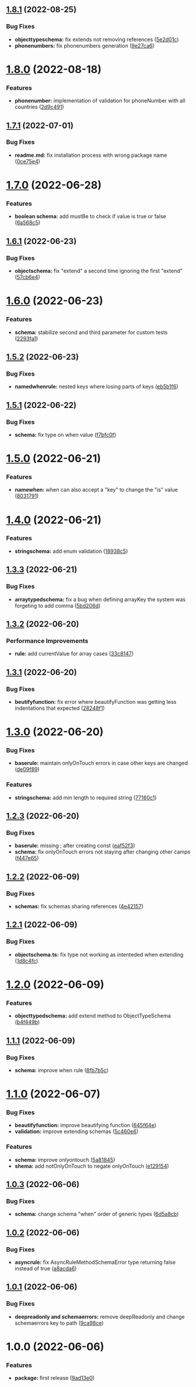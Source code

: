 ## [1.8.1](https://github.com/resourge/schema/compare/v1.8.0...v1.8.1) (2022-08-25)


### Bug Fixes

* **objecttypeschema:** fix extends not removing references ([5e2d01c](https://github.com/resourge/schema/commit/5e2d01c19d946008f7fb46e11c8c18d4bf520a69))
* **phonenumbers:** fix phonenumbers generation ([9e27ca6](https://github.com/resourge/schema/commit/9e27ca63e834b2d859a565b595cdd7f097b042de))

# [1.8.0](https://github.com/resourge/schema/compare/v1.7.1...v1.8.0) (2022-08-18)


### Features

* **phonenumber:** implementation of validation for phoneNumber with all countries ([2d9c491](https://github.com/resourge/schema/commit/2d9c49168b1f149f8fa4e93af1c32eb8b741579c))

## [1.7.1](https://github.com/resourge/schema/compare/v1.7.0...v1.7.1) (2022-07-01)


### Bug Fixes

* **readme.md:** fix installation process with wrong package name ([0ce75e4](https://github.com/resourge/schema/commit/0ce75e41c3c667f4ded81e440d5ccc0472ecd5a3))

# [1.7.0](https://github.com/resourge/schema/compare/v1.6.1...v1.7.0) (2022-06-28)


### Features

* **boolean schema:** add mustBe to check if value is true or false ([6a568c5](https://github.com/resourge/schema/commit/6a568c5b2ee81c4808b3aff6d6303609f1316178))

## [1.6.1](https://github.com/resourge/schema/compare/v1.6.0...v1.6.1) (2022-06-23)


### Bug Fixes

* **objectschema:** fix "extend" a second time ignoring the first "extend" ([57cb6e4](https://github.com/resourge/schema/commit/57cb6e44c61a73f9d044a39052efc272e67dc308))

# [1.6.0](https://github.com/resourge/schema/compare/v1.5.2...v1.6.0) (2022-06-23)


### Features

* **schema:** stabilize second and third parameter for custom tests ([2293fa1](https://github.com/resourge/schema/commit/2293fa10c0b20cc335e59464db2482e17ea8ac54))

## [1.5.2](https://github.com/resourge/schema/compare/v1.5.1...v1.5.2) (2022-06-23)


### Bug Fixes

* **namedwhenrule:** nested keys where losing parts of keys ([eb5b1f6](https://github.com/resourge/schema/commit/eb5b1f62fe6ba795158f44fef348422b824d1cc6))

## [1.5.1](https://github.com/resourge/schema/compare/v1.5.0...v1.5.1) (2022-06-22)


### Bug Fixes

* **schema:** fix type on when value ([f7bfc0f](https://github.com/resourge/schema/commit/f7bfc0fe1e7c9f6d0b96a4b7c6e121caf5b1843a))

# [1.5.0](https://github.com/resourge/schema/compare/v1.4.0...v1.5.0) (2022-06-21)


### Features

* **namewhen:** when can also accept a "key" to change the "is" value ([8031791](https://github.com/resourge/schema/commit/803179183404059dd4e0d4a64ed235f5f1f90f4c))

# [1.4.0](https://github.com/resourge/schema/compare/v1.3.3...v1.4.0) (2022-06-21)


### Features

* **stringschema:** add enum validation ([18938c5](https://github.com/resourge/schema/commit/18938c58ebadf5615965e6090e68a63ec8214dfb))

## [1.3.3](https://github.com/resourge/schema/compare/v1.3.2...v1.3.3) (2022-06-21)


### Bug Fixes

* **arraytypedschema:** fix a bug when defining arrayKey the system was forgeting to add comma ([5bd206d](https://github.com/resourge/schema/commit/5bd206dd5b47738716617055b8be8d05e568b88c))

## [1.3.2](https://github.com/resourge/schema/compare/v1.3.1...v1.3.2) (2022-06-20)


### Performance Improvements

* **rule:** add currentValue for array cases ([33c8147](https://github.com/resourge/schema/commit/33c8147d494f0f9b7a00174dcac8613fac602369))

## [1.3.1](https://github.com/resourge/schema/compare/v1.3.0...v1.3.1) (2022-06-20)


### Bug Fixes

* **beutifyfunction:** fix error where beautifyFunction was getting less indentations that expected ([28248f1](https://github.com/resourge/schema/commit/28248f139bba73fd0cea2a0717c23429fd83da29))

# [1.3.0](https://github.com/resourge/schema/compare/v1.2.3...v1.3.0) (2022-06-20)


### Bug Fixes

* **baserule:** maintain onlyOnTouch errors in case other keys are changed ([de09f89](https://github.com/resourge/schema/commit/de09f89bf7f8a915182e1249d7a216cd640cc601))


### Features

* **stringschema:** add min length to required string ([77160c1](https://github.com/resourge/schema/commit/77160c11b6fc97d8a258cbaae3154520402811e8))

## [1.2.3](https://github.com/resourge/schema/compare/v1.2.2...v1.2.3) (2022-06-20)


### Bug Fixes

* **baserule:** missing ; after creating const ([eaf52f3](https://github.com/resourge/schema/commit/eaf52f38a7c91228c5b2197c37f24c6aeff54d6e))
* **schema:** fix onlyOnTouch errors not staying after changing other camps ([f447e65](https://github.com/resourge/schema/commit/f447e65b714430efe685abe8403db6ece189ae67))

## [1.2.2](https://github.com/resourge/schema/compare/v1.2.1...v1.2.2) (2022-06-09)


### Bug Fixes

* **schemas:** fix schemas sharing references ([4e42157](https://github.com/resourge/schema/commit/4e4215734f24b4a6254d802eae9878963dca0708))

## [1.2.1](https://github.com/resourge/schema/compare/v1.2.0...v1.2.1) (2022-06-09)


### Bug Fixes

* **objectschema.ts:** fix type not working as intenteded when extending ([1d8c4fc](https://github.com/resourge/schema/commit/1d8c4fc4ff8a3c069173a00cfa22430c7e7ec852))

# [1.2.0](https://github.com/resourge/schema/compare/v1.1.1...v1.2.0) (2022-06-09)


### Features

* **objecttypedschema:** add extend method to ObjectTypeSchema ([b4f449b](https://github.com/resourge/schema/commit/b4f449b1d762ec3b0a72c8f9155db5529785cc63))

## [1.1.1](https://github.com/resourge/schema/compare/v1.1.0...v1.1.1) (2022-06-09)


### Bug Fixes

* **schema:** improve when rule ([8fb7b5c](https://github.com/resourge/schema/commit/8fb7b5c37773d0fe4f7e97a7c21292dba773cbe8))

# [1.1.0](https://github.com/resourge/schema/compare/v1.0.3...v1.1.0) (2022-06-07)


### Bug Fixes

* **beautifyfunction:** improve beautifying function ([645f64e](https://github.com/resourge/schema/commit/645f64e1dc557274a7784ae24f87bad417f19259))
* **validation:** improve extending schemas ([5c460e6](https://github.com/resourge/schema/commit/5c460e6b83124814f65a88015fe63d33126f1b67))


### Features

* **schema:** improve onlyontouch ([5a81845](https://github.com/resourge/schema/commit/5a8184588c7aa9e0b4c88159f455ddf33012c949))
* **shema:** add notOnlyOnTouch to negate onlyOnTouch ([e129154](https://github.com/resourge/schema/commit/e129154ed30baaae726a5f77958016d315444c3b))

## [1.0.3](https://github.com/resourge/schema/compare/v1.0.2...v1.0.3) (2022-06-06)


### Bug Fixes

* **schema:** change schema "when" order of generic types ([6d5a8cb](https://github.com/resourge/schema/commit/6d5a8cb1149aee795acf3cd6a631f853cfbc7bfa))

## [1.0.2](https://github.com/resourge/schema/compare/v1.0.1...v1.0.2) (2022-06-06)


### Bug Fixes

* **asyncrule:** fix AsyncRuleMethodSchemaError type returning false instead of true ([a8acda6](https://github.com/resourge/schema/commit/a8acda614a28344a12c98cc5f43c827c3d8678e6))

## [1.0.1](https://github.com/resourge/schema/compare/v1.0.0...v1.0.1) (2022-06-06)


### Bug Fixes

* **deepreadonly and schemaerrors:** remove deepReadonly and change schemaerrors key to path ([9ca98ce](https://github.com/resourge/schema/commit/9ca98ce97bf6150a8ae1c3e56184aeb4668ab947))

# 1.0.0 (2022-06-06)


### Features

* **package:** first release ([9ad13e0](https://github.com/resourge/schema/commit/9ad13e0abc5baf040c22e758e396341ddfe84bb7))
